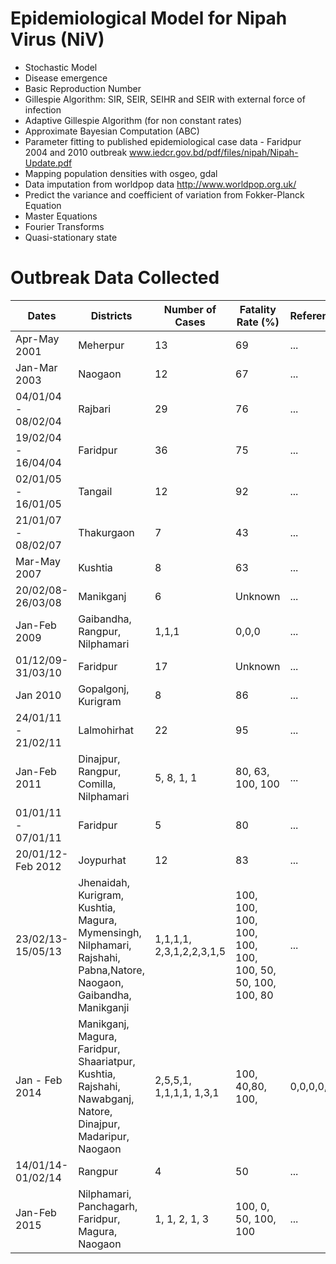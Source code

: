 # Epidemiological Model for Nipah Virus (NiV) 

- Stochastic Model 
- Disease emergence
- Basic Reproduction Number
- Gillespie Algorithm: SIR, SEIR, SEIHR and SEIR with external force of infection
- Adaptive Gillespie Algorithm (for non constant rates)
- Approximate Bayesian Computation (ABC)
- Parameter fitting to published epidemiological case data - Faridpur 2004 and 2010 outbreak www.iedcr.gov.bd/pdf/files/nipah/Nipah-Update.pdf
- Mapping population densities with osgeo, gdal
- Data imputation from worldpop data http://www.worldpop.org.uk/ 
- Predict the variance and coefficient of variation from Fokker-Planck Equation
- Master Equations 
- Fourier Transforms 
- Quasi-stationary state

# Outbreak Data Collected

| Dates | Districts | Number of Cases | Fatality Rate (%) | Reference|
| ------------ | -------- |-------| ------------ | -------- |
| Apr-May 2001 | Meherpur | 13 | 69 | ... |
|Jan-Mar 2003 | Naogaon | 12 | 67 | ...|
|04/01/04 \- 08/02/04 | Rajbari | 29 | 76 | ...|
|19/02/04 - 16/04/04 | Faridpur | 36 | 75 | ...|
|02/01/05 - 16/01/05 | Tangail | 12 | 92 | ...|
|21/01/07 - 08/02/07 | Thakurgaon | 7 | 43| ...|
|Mar-May 2007 | Kushtia | 8 | 63 | ...|
|20/02/08-26/03/08 | Manikganj | 6 | Unknown | ...|
|Jan-Feb 2009 | Gaibandha, Rangpur, Nilphamari | 1,1,1 | 0,0,0 | ...|
|01/12/09-31/03/10 | Faridpur | 17 | Unknown |...| 
|Jan 2010 | Gopalgonj, Kurigram | 8 | 86 |... |
|24/01/11 - 21/02/11 | Lalmohirhat | 22 | 95 | ...|
|Jan-Feb 2011 | Dinajpur, Rangpur, Comilla, Nilphamari | 5, 8, 1, 1 | 80, 63, 100, 100 |... |
|01/01/11 - 07/01/11 | Faridpur | 5 | 80 | ... |
|20/01/12-Feb 2012 | Joypurhat | 12 | 83 | ...|
|23/02/13-15/05/13 | Jhenaidah, Kurigram, Kushtia, Magura, Mymensingh, Nilphamari, Rajshahi, Pabna,Natore, Naogaon, Gaibandha, Manikganji |  1,1,1,1, 2,3,1,2,2,3,1,5 | 100, 100, 100, 100, 100, 100, 100, 50, 50, 100, 100, 80  | ...|
|Jan - Feb 2014 | Manikganj, Magura, Faridpur, Shaariatpur, Kushtia, Rajshahi, Nawabganj, Natore, Dinajpur, Madaripur, Naogaon | 2,5,5,1, 1,1,1,1, 1,3,1 |100, 40,80, 100, | 0,0,0,0, | 0, 67, 100 | ...|
|14/01/14-01/02/14 | Rangpur | 4 | 50 | ... |
|Jan-Feb 2015 | Nilphamari, Panchagarh, Faridpur, Magura, Naogaon |1, 1, 2, 1, 3 | 100, 0, 50, 100, 100|... |
